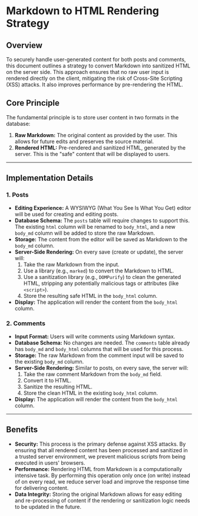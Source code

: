 # Markdown to HTML Rendering Strategy

## Overview

To securely handle user-generated content for both posts and comments, this document outlines a strategy to convert Markdown into sanitized HTML on the server side. This approach ensures that no raw user input is rendered directly on the client, mitigating the risk of Cross-Site Scripting (XSS) attacks. It also improves performance by pre-rendering the HTML.

## Core Principle

The fundamental principle is to store user content in two formats in the database:

1.  **Raw Markdown:** The original content as provided by the user. This allows for future edits and preserves the source material.
2.  **Rendered HTML:** Pre-rendered and sanitized HTML, generated by the server. This is the "safe" content that will be displayed to users.

---

## Implementation Details

### 1. Posts

-   **Editing Experience:** A WYSIWYG (What You See Is What You Get) editor will be used for creating and editing posts.
-   **Database Schema:** The `posts` table will require changes to support this. The existing `html` column will be renamed to `body_html`, and a new `body_md` column will be added to store the raw Markdown.
-   **Storage:** The content from the editor will be saved as Markdown to the `body_md` column.
-   **Server-Side Rendering:** On every save (create or update), the server will:
    1.  Take the raw Markdown from the input.
    2.  Use a library (e.g., `marked`) to convert the Markdown to HTML.
    3.  Use a sanitization library (e.g., `DOMPurify`) to clean the generated HTML, stripping any potentially malicious tags or attributes (like `<script>`).
    4.  Store the resulting safe HTML in the `body_html` column.
-   **Display:** The application will render the content from the `body_html` column.

### 2. Comments

-   **Input Format:** Users will write comments using Markdown syntax.
-   **Database Schema:** No changes are needed. The `comments` table already has `body_md` and `body_html` columns that will be used for this process.
-   **Storage:** The raw Markdown from the comment input will be saved to the existing `body_md` column.
-   **Server-Side Rendering:** Similar to posts, on every save, the server will:
    1.  Take the raw comment Markdown from the `body_md` field.
    2.  Convert it to HTML.
    3.  Sanitize the resulting HTML.
    4.  Store the clean HTML in the existing `body_html` column.
-   **Display:** The application will render the content from the `body_html` column.

---

## Benefits

-   **Security:** This process is the primary defense against XSS attacks. By ensuring that all rendered content has been processed and sanitized in a trusted server environment, we prevent malicious scripts from being executed in users' browsers.
-   **Performance:** Rendering HTML from Markdown is a computationally intensive task. By performing this operation only once (on write) instead of on every read, we reduce server load and improve the response time for delivering content.
-   **Data Integrity:** Storing the original Markdown allows for easy editing and re-processing of content if the rendering or sanitization logic needs to be updated in the future.
